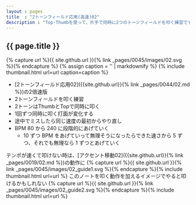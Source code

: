 ```yaml
---
layout : pages
title  : "2トーンフィールド応用(高速)02"
description : "Top-Thumbを使って、片手で同時に2つのトーンフィールドを叩く練習です。1回ずつ手が変わります。2つともきれいに鳴るように練習しましょう。"
---
```


## {{ page.title }}

{% capture url %}{{ site.github.url }}{% link _pages/0045/images/02.svg %}{% endcapture %}
{% assign caption = '' | markdownify %}
{% include thumbnail.html url=url caption=caption %}

* [2トーンフィールド応用02]({{site.github.url}}{% link _pages/0044/02.md %})の2倍速版
* 2トーンフィールドを叩く練習
* 2トーンはThumbとTopで同時に叩く
* 1回ずつ同時に叩く打面が変化する
* 途中でミスしたら同じ速度の最初からやり直し
* BPM 80 から 240 に段階的にあげていく
  * 10 ずつ BPM をあげていって無理そうになったらできた速さから 5 ずつ、それでも無理なら 1 ずつとあげていく

テンポが速くて叩けない時は、[アクセント移動02]({{site.github.url}}{% link _pages/0019/02.md %})の動作に
{% capture url %}{{ site.github.url }}{% link _pages/0045/images/02_guide1.svg %}{% endcapture %}{% include thumbnail.html url=url %}
このノートを叩く動作を加えるイメージでやると叩けるかもしれない
{% capture url %}{{ site.github.url }}{% link _pages/0045/images/02_guide2.svg %}{% endcapture %}{% include thumbnail.html url=url %}
